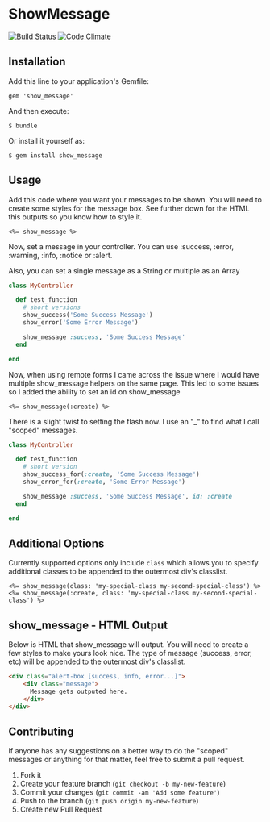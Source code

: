 # ShowMessage

[![Build Status](https://travis-ci.org/jclusso/show_message.png?branch=master)](https://travis-ci.org/jclusso/show_message)
[![Code Climate](https://codeclimate.com/github/jclusso/show_message.png)](https://codeclimate.com/github/jclusso/show_message)

## Installation

Add this line to your application's Gemfile:

    gem 'show_message'

And then execute:

    $ bundle

Or install it yourself as:

    $ gem install show_message

## Usage

Add this code where you want your messages to be shown. You will need to create some styles for the message box.
See further down for the HTML this outputs so you know how to style it.

```erb
<%= show_message %>
```

Now, set a message in your controller. You can use :success, :error, :warning,
:info, :notice or :alert.

Also, you can set a single message as a String or multiple as an Array

```ruby
class MyController

  def test_function
    # short versions
    show_success('Some Success Message')
    show_error('Some Error Message')

    show_message :success, 'Some Success Message'
  end

end
```

Now, when using remote forms I came across the issue where I would have multiple show_message helpers on the same page.
This led to some issues so I added the ability to set an id on show_message

```erb
<%= show_message(:create) %>
```

There is a slight twist to setting the flash now. I use an "_" to find what I call "scoped" messages.

```ruby
class MyController

  def test_function
    # short version
    show_success_for(:create, 'Some Success Message')
    show_error_for(:create, 'Some Error Message')

    show_message :success, 'Some Success Message', id: :create
  end

end
```

## Additional Options

Currently supported options only include `class` which allows you to specify
additional classes to be appended to the outermost div's classlist.

```erb
<%= show_message(class: 'my-special-class my-second-special-class') %>
<%= show_message(:create, class: 'my-special-class my-second-special-class') %>
```

## show_message - HTML Output

Below is HTML that show_message will output. You will need to create a few
styles to make yours look nice. The type of message (success, error, etc) will
be appended to the outermost div's classlist.

```html
<div class="alert-box [success, info, error...]">
    <div class="message">
      Message gets outputed here.
    </div>
</div>
```

## Contributing

If anyone has any suggestions on a better way to do the "scoped" messages or anything for that matter,
feel free to submit a pull request.

1. Fork it
2. Create your feature branch (`git checkout -b my-new-feature`)
3. Commit your changes (`git commit -am 'Add some feature'`)
4. Push to the branch (`git push origin my-new-feature`)
5. Create new Pull Request

